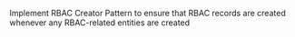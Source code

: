 Implement RBAC Creator Pattern to ensure that RBAC records are created whenever any RBAC-related entities are created
